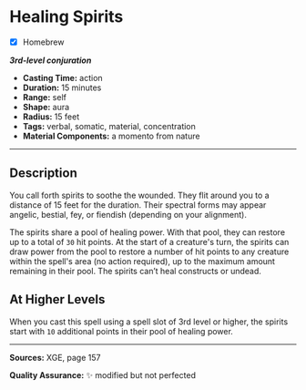 # Healing Spirits
- [x] Homebrew

***3rd-level conjuration***
- **Casting Time:** action
- **Duration:** 15 minutes
- **Range:** self
- **Shape:** aura
- **Radius:** 15 feet
- **Tags:** verbal, somatic, material, concentration
- **Material Components:** a momento from nature

---

## Description
You call forth spirits to soothe the wounded.
They flit around you to a distance of 15 feet for the duration.
Their spectral forms may appear angelic, bestial, fey, or fiendish (depending on your alignment).

The spirits share a pool of healing power.
With that pool, they can restore up to a total of `30` hit points.
At the start of a creature's turn, the spirits can draw power from the pool to restore a number of hit points to any creature within the spell's area (no action required), up to the maximum amount remaining in their pool.
The spirits can’t heal constructs or undead.

## At Higher Levels
When you cast this spell using a spell slot of 3rd level or higher, the spirits start with `10` additional points in their pool of healing power.

---

**Sources:** XGE, page 157

**Quality Assurance:** :sparkles: modified but not perfected

